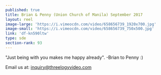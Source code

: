 ```yaml
---
published: true
title: Brian & Penny (Union Church of Manila) September 2017
layout: reel
image-large: 'https://i.vimeocdn.com/video/658656739_1920x700.jpg'
image-small: 'https://i.vimeocdn.com/video/658656739_750x500.jpg'
link: 'df-kn590ltw'
type: sde
section-rank: 93
---
```

"Just being with you makes me happy already". -Brian to Penny :) 

Email us at: inquiry@threelogyvideo.com
